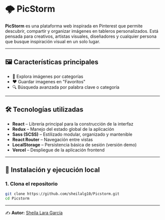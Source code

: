 # 🌩️ PicStorm

**PicStorm** es una plataforma web inspirada en Pinterest que permite descubrir, compartir y organizar imágenes en tableros personalizados. Está pensada para creativos, artistas visuales, diseñadores y cualquier persona que busque inspiración visual en un solo lugar.

---

## 🖼️ Características principales

- 🧭 Explora imágenes por categorías 
- ❤️ Guardar imagenes en "Favoritos"
- 🔍 Búsqueda avanzada por palabra clave o categoría   

---

## 🛠️ Tecnologías utilizadas

- **React** – Librería principal para la construcción de la interfaz  
- **Redux** – Manejo del estado global de la aplicación  
- **Sass (SCSS)** – Estilizado modular, organizado y mantenible  
- **React Router** – Navegación entre vistas  
- **LocalStorage** – Persistencia básica de sesión (versión demo)  
- **Vercel** – Despliegue de la aplicación frontend  

---

## 🚀 Instalación y ejecución local

### 1. Clona el repositorio

```bash
git clone https://github.com/sheilalg10/Picstorm.git
cd Picstorm

```
---
✍️ **Autor:** [Sheila Lara García](https://github.com/sheilalg10)
